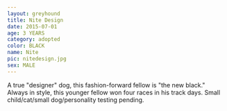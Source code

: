 ```yaml
---
layout: greyhound
title: Nite Design
date: 2015-07-01
age: 3 YEARS
category: adopted
color: BLACK
name: Nite
pic: nitedesign.jpg
sex: MALE
---
```


A true "designer" dog, this fashion-forward fellow is "the new black."  Always in style, this younger fellow
won four races in his track days.  Small child/cat/small dog/personality testing pending. 
